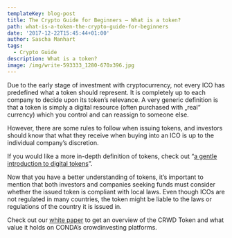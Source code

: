 ```yaml
---
templateKey: blog-post
title: The Crypto Guide for Beginners – What is a token?
path: what-is-a-token-the-crypto-guide-for-beginners
date: '2017-12-22T15:45:44+01:00'
author: Sascha Manhart
tags:
  - Crypto Guide
description: What is a token?
image: /img/write-593333_1280-670x396.jpg
---
```

Due to the early stage of investment with cryptocurrency, not every ICO has predefined what a token should represent. It is completely up to each company to decide upon its token’s relevance. A very generic definition is that a token is simply a digital resource (often purchased with „real“ currency) which you control and can reassign to someone else.



However, there are some rules to follow when issuing tokens, and investors should know that what they receive when buying into an ICO is up to the individual company’s discretion.



If you would like a more in-depth definition of tokens, check out “[a gentle introduction to digital tokens](https://bitsonblocks.net/2015/09/28/a-gentle-introduction-to-digital-tokens/)”.



Now that you have a better understanding of tokens, it’s important to mention that both investors and companies seeking funds must consider whether the issued token is compliant with local laws. Even though ICOs are not regulated in many countries, the token might be liable to the laws or regulations of the country it is issued in.



Check out our [white paper](https://ico.conda.online/wp-content/uploads/sites/2/2017/12/CONDA-White-paper.pdf) to get an overview of the CRWD Token and what value it holds on CONDA’s crowdinvesting platforms.
